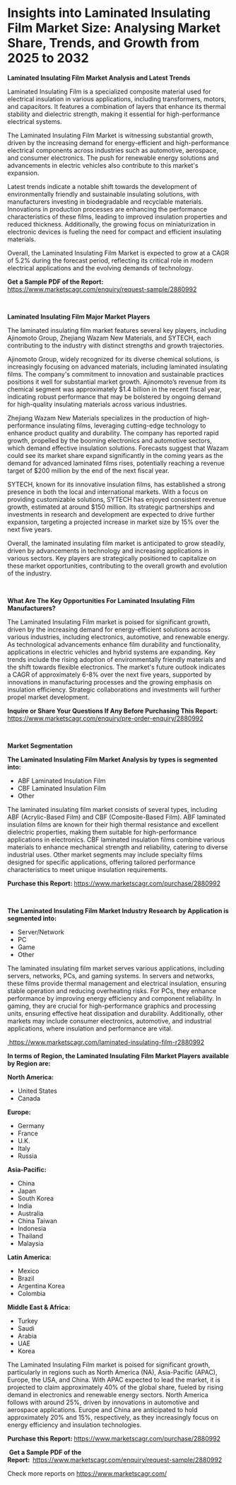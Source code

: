 <p><h1>Insights into Laminated Insulating Film Market Size: Analysing Market Share, Trends, and Growth from 2025 to 2032</h1></p><p><strong>Laminated Insulating Film Market Analysis and Latest Trends</strong></p>
<p><p>Laminated Insulating Film is a specialized composite material used for electrical insulation in various applications, including transformers, motors, and capacitors. It features a combination of layers that enhance its thermal stability and dielectric strength, making it essential for high-performance electrical systems. </p><p>The Laminated Insulating Film Market is witnessing substantial growth, driven by the increasing demand for energy-efficient and high-performance electrical components across industries such as automotive, aerospace, and consumer electronics. The push for renewable energy solutions and advancements in electric vehicles also contribute to this market's expansion. </p><p>Latest trends indicate a notable shift towards the development of environmentally friendly and sustainable insulating solutions, with manufacturers investing in biodegradable and recyclable materials. Innovations in production processes are enhancing the performance characteristics of these films, leading to improved insulation properties and reduced thickness. Additionally, the growing focus on miniaturization in electronic devices is fueling the need for compact and efficient insulating materials. </p><p>Overall, the Laminated Insulating Film Market is expected to grow at a CAGR of 5.2% during the forecast period, reflecting its critical role in modern electrical applications and the evolving demands of technology.</p></p>
<p><strong>Get a Sample PDF of the Report:&nbsp;</strong> <a href="https://www.marketscagr.com/enquiry/request-sample/2880992?utm_campaign=3321&utm_medium=2&utm_source=Github&utm_content=ia&utm_term=12032025&utm_id=laminated-insulating-film">https://www.marketscagr.com/enquiry/request-sample/2880992</a></p>
<p>&nbsp;</p>
<p><strong>Laminated Insulating Film Major Market Players</strong></p>
<p><p>The laminated insulating film market features several key players, including Ajinomoto Group, Zhejiang Wazam New Materials, and SYTECH, each contributing to the industry with distinct strengths and growth trajectories.</p><p>Ajinomoto Group, widely recognized for its diverse chemical solutions, is increasingly focusing on advanced materials, including laminated insulating films. The company's commitment to innovation and sustainable practices positions it well for substantial market growth. Ajinomoto’s revenue from its chemical segment was approximately $1.4 billion in the recent fiscal year, indicating robust performance that may be bolstered by ongoing demand for high-quality insulating materials across various industries.</p><p>Zhejiang Wazam New Materials specializes in the production of high-performance insulating films, leveraging cutting-edge technology to enhance product quality and durability. The company has reported rapid growth, propelled by the booming electronics and automotive sectors, which demand effective insulation solutions. Forecasts suggest that Wazam could see its market share expand significantly in the coming years as the demand for advanced laminated films rises, potentially reaching a revenue target of $200 million by the end of the next fiscal year.</p><p>SYTECH, known for its innovative insulation films, has established a strong presence in both the local and international markets. With a focus on providing customizable solutions, SYTECH has enjoyed consistent revenue growth, estimated at around $150 million. Its strategic partnerships and investments in research and development are expected to drive further expansion, targeting a projected increase in market size by 15% over the next five years.</p><p>Overall, the laminated insulating film market is anticipated to grow steadily, driven by advancements in technology and increasing applications in various sectors. Key players are strategically positioned to capitalize on these market opportunities, contributing to the overall growth and evolution of the industry.</p></p>
<p>&nbsp;</p>
<p><strong>What Are The Key Opportunities For Laminated Insulating Film Manufacturers?</strong></p>
<p><p>The Laminated Insulating Film market is poised for significant growth, driven by the increasing demand for energy-efficient solutions across various industries, including electronics, automotive, and renewable energy. As technological advancements enhance film durability and functionality, applications in electric vehicles and hybrid systems are expanding. Key trends include the rising adoption of environmentally friendly materials and the shift towards flexible electronics. The market's future outlook indicates a CAGR of approximately 6-8% over the next five years, supported by innovations in manufacturing processes and the growing emphasis on insulation efficiency. Strategic collaborations and investments will further propel market development.</p></p>
<p><strong>Inquire or Share Your Questions If Any Before Purchasing This Report:</strong> <a href="https://www.marketscagr.com/enquiry/pre-order-enquiry/2880992?utm_campaign=3321&utm_medium=2&utm_source=Github&utm_content=ia&utm_term=12032025&utm_id=laminated-insulating-film">https://www.marketscagr.com/enquiry/pre-order-enquiry/2880992</a></p>
<p>&nbsp;</p>
<p><strong>Market Segmentation</strong></p>
<p><strong>The Laminated Insulating Film Market Analysis by types is segmented into:</strong></p>
<p><ul><li>ABF Laminated Insulation Film</li><li>CBF Laminated Insulation Film</li><li>Other</li></ul></p>
<p><p>The laminated insulating film market consists of several types, including ABF (Acrylic-Based Film) and CBF (Composite-Based Film). ABF laminated insulation films are known for their high thermal resistance and excellent dielectric properties, making them suitable for high-performance applications in electronics. CBF laminated insulation films combine various materials to enhance mechanical strength and reliability, catering to diverse industrial uses. Other market segments may include specialty films designed for specific applications, offering tailored performance characteristics to meet unique insulation requirements.</p></p>
<p><strong>Purchase this Report:&nbsp;</strong><a href="https://www.marketscagr.com/purchase/2880992?utm_campaign=3321&utm_medium=2&utm_source=Github&utm_content=ia&utm_term=12032025&utm_id=laminated-insulating-film">https://www.marketscagr.com/purchase/2880992</a></p>
<p>&nbsp;</p>
<p><strong>The Laminated Insulating Film Market Industry Research by Application is segmented into:</strong></p>
<p><ul><li>Server/Network</li><li>PC</li><li>Game</li><li>Other</li></ul></p>
<p><p>The laminated insulating film market serves various applications, including servers, networks, PCs, and gaming systems. In servers and networks, these films provide thermal management and electrical insulation, ensuring stable operation and reducing overheating risks. For PCs, they enhance performance by improving energy efficiency and component reliability. In gaming, they are crucial for high-performance graphics and processing units, ensuring effective heat dissipation and durability. Additionally, other markets may include consumer electronics, automotive, and industrial applications, where insulation and performance are vital.</p></p>
<p><a href="https://www.marketscagr.com/laminated-insulating-film-r2880992?utm_campaign=3321&utm_medium=2&utm_source=Github&utm_content=ia&utm_term=12032025&utm_id=laminated-insulating-film">&nbsp;https://www.marketscagr.com/laminated-insulating-film-r2880992</a></p>
<p><strong>In terms of Region, the Laminated Insulating Film Market Players available by Region are:</strong></p>
<p>
    <p> <strong> North America: </strong>
        <ul>
            <li>United States</li>
            <li>Canada</li>
        </ul>
        </p> 
    <p> <strong> Europe: </strong>
        <ul>
            <li>Germany</li>
            <li>France</li>
            <li>U.K.</li>
            <li>Italy</li>
            <li>Russia</li>
        </ul>
        </p> 
    <p> <strong> Asia-Pacific: </strong>
        <ul>
            <li>China</li>
            <li>Japan</li>
            <li>South Korea</li>
            <li>India</li>
            <li>Australia</li>
            <li>China Taiwan</li>
            <li>Indonesia</li>
            <li>Thailand</li>
            <li>Malaysia</li>
        </ul>
        </p> 
    <p> <strong> Latin America: </strong>
        <ul>
            <li>Mexico</li>
            <li>Brazil</li>
            <li>Argentina Korea</li>
            <li>Colombia</li>
        </ul>
        </p> 
    <p> <strong> Middle East & Africa: </strong>
        <ul>
            <li>Turkey</li>
            <li>Saudi</li>
            <li>Arabia</li>
            <li>UAE</li>
            <li>Korea</li>
        </ul>
    </p>
    </p>
<p><p>The Laminated Insulating Film market is poised for significant growth, particularly in regions such as North America (NA), Asia-Pacific (APAC), Europe, the USA, and China. With APAC expected to lead the market, it is projected to claim approximately 40% of the global share, fueled by rising demand in electronics and renewable energy sectors. North America follows with around 25%, driven by innovations in automotive and aerospace applications. Europe and China are anticipated to hold approximately 20% and 15%, respectively, as they increasingly focus on energy efficiency and insulation technologies.</p></p>
<p><strong>Purchase this Report: </strong><a href="https://www.marketscagr.com/purchase/2880992?utm_campaign=3321&utm_medium=2&utm_source=Github&utm_content=ia&utm_term=12032025&utm_id=laminated-insulating-film">https://www.marketscagr.com/purchase/2880992</a></p>
<p>&nbsp;<strong>Get a Sample PDF of the Report:&nbsp;&nbsp;</strong><a href="https://www.marketscagr.com/enquiry/request-sample/2880992?utm_campaign=3321&utm_medium=2&utm_source=Github&utm_content=ia&utm_term=12032025&utm_id=laminated-insulating-film">https://www.marketscagr.com/enquiry/request-sample/2880992</a></p>
<p><strong></strong></p>
<p>Check more reports on <a href="https://www.marketscagr.com/?utm_campaign=3321&utm_medium=2&utm_source=Github&utm_content=ia&utm_term=12032025&utm_id=laminated-insulating-film">https://www.marketscagr.com/</a></p>